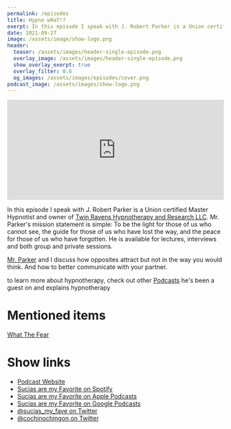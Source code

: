 ```yaml
---
permalink: /episodes
title: Hypno wHaT!?
exerpt: In this episode I speak with J. Robert Parker is a Union certified Master Hypnotist and owner of [Twin Ravens Hypnotherapy and Research LLC](http://twinravens.org). Mr. Parker's mission statement is simple: To be the light for those of us who cannot see, the guide for those of us who have lost the way, and the peace for those of us who have forgotten. He is available for lectures, interviews and both group and private sessions.
date: 2021-09-27
image: /assets/image/show-logo.png
header:
  teaser: /assets/images/header-single-episode.png
  overlay_image: /assets/images/header-single-episode.png
  show_overlay_exerpt: true
  overlay_filter: 0.6
  og_images: /assets/images/episodes/cover.png
podcast_image: /assets/images/show-logo.png
---
```

<iframe src=https://open.spotify.com/embed/episode/2EZOG2mKB3Rm0BFD1awp61 width=100% height=232 frameborder=0 allowtransparency=true allow=encrypted-media></iframe>

In this episode I speak with J. Robert Parker is a Union certified Master Hypnotist and owner of [Twin Ravens Hypnotherapy and Research LLC](http://twinravens.org). Mr. Parker's mission statement is simple: To be the light for those of us who cannot see, the guide for those of us who have lost the way, and the peace for those of us who have forgotten. He is available for lectures, interviews and both group and private sessions.

[Mr. Parker](https://i.imgur.com/NGjDqVZ.jpg) and I discuss how opposites attract but not in the way you would think. And how to better communicate with your partner.

to learn more about hypnotherapy, check out other [Podcasts](https://twinravens.org/?page_id=384) he's been a guest on and explains hypnotherapy

# Mentioned items

[What The Fear](https://open.spotify.com/episode/4LRlUHuk7C2fxKQpEFnLvL)

# Show links

* <i class=fas fa-link></i> [Podcast Website](https://cochinochingon.com)
* <i class=fab fa-spotify></i> [Sucias are my Favorite on Spotify](https://open.spotify.com/show/3XjoipCU3QzeIaQAAQpBdW)
* <i class=fas fa-podcast></i> [Sucias are my Favorite on Apple Podcasts](https://podcasts.apple.com/us/podcast/sucias-are-my-favorite/id1548173787)
* <i class=fab fa-google-play></i> [Sucias are my Favorite on Google Podcasts](https://podcasts.google.com/feed/aHR0cHM6Ly9hbmNob3IuZm0vcy80MjI0YzYzYy9wb2RjYXN0L3Jzcw==)
* <i class=fab fa-twitter></i> [@sucias_my_fave on Twitter](https://twitter.com/sucias_my_fave)
* <i class=fab fa-twitter></i> [@cochinochingon on Twitter](https://twitter.com/cochinochingon)
